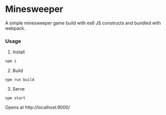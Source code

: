 # Minesweeper
A simple minesweeper game build with es6 JS constructs and bundled with webpack.

### Usage
1. Install
```sh
npm i
```
2. Build
```
npm run build
```
3. Serve
```
npm start
```

Opens at http://localhost:9000/